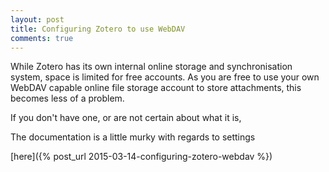 ```yaml
---
layout: post
title: Configuring Zotero to use WebDAV
comments: true
---
```


While Zotero has its own internal online storage and synchronisation system, space is limited for free accounts. As you are free to use your own WebDAV capable online file storage account to store attachments, this becomes less of a problem. 



If you don't have one, or are not certain about what it is, 

The documentation is a little murky with regards to 
settings

[here]({% post_url 2015-03-14-configuring-zotero-webdav %})
